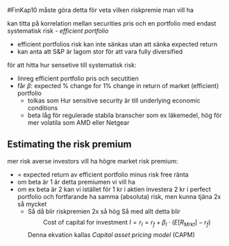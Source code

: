 #FinKap10
måste göra detta för veta vilken riskpremie man vill ha

kan titta på korrelation mellan securities pris och en portfolio med endast systematisk risk - *efficient portfolio*
- efficient portfolios risk kan inte sänkas utan att sänka expected return
- kan anta att S&P är lagom stor för att vara fully diversified

för att hitta hur sensetive till systematisk risk:
- linreg efficient portfolio pris och secutitien
- får $\beta$: expected % change for 1% change in return of market (efficient) portfolio
	- tolkas som Hur sensitive security är till underlying economic conditions
	- beta låg för regulerade stabila branscher som ex läkemedel, hög för mer volatila som AMD eller Netgear

## Estimating the risk premium
mer risk averse investors vill ha högre
market risk premium:
- = expected return av efficient portfolio minus risk free ränta
- om beta är 1 är detta premiumen vi vill ha
- om ex beta är 2 kan vi istället för 1 kr i aktien investera 2 kr i perfect portfolio och fortfarande ha samma (absoluta) risk, men kunna tjäna 2x så mycket
	- Så då blir riskpremien 2x så hög
Så med allt detta blir
$$\text{Cost of capital for investment} \ I = r_I = r_f + \beta_I \cdot (E[R_{Mrkt}]-r_f)$$
Denna ekvation kallas *Capital asset pricing model* (CAPM)